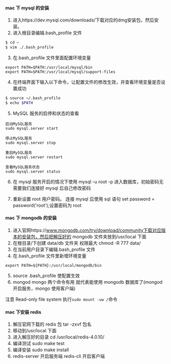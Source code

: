 #### mac 下 mysql 的安装

1. 进入https://dev.mysql.com/downloads/下载对应的dmg安装包，然后安装。
2. 进入根目录编辑.bash_profile 文件

```bash
$ cd ~
$ vim ./.bash_profile
```

3. 在.bash_profile 文件里面配置环境变量

```
export PATH=$PATH:/usr/local/mysql/bin
export PATH=$PATH:/usr/local/mysql/support-files
```

4. 在终端界面下输入以下命令，让配置文件的修改生效，并查看环境变量是否设置成功

```bash
$ source ~/.bash_profile
$ echo $PATH
```

5.  MySQL 服务的启停和状态的查看

```
启动MySQL服务
sudo mysql.server start

停止MySQL服务
sudo mysql.server stop

重启MySQL服务
sudo mysql.server restart

查看MySQL服务状态
sudo mysql.server status
```

6. 在 mysql 服务开启的情况下使用 mysql -u root -p 进入数据库，初始密码无需要我们连接好 mysql 后自己修改密码

7. 重新设置 root 用户密码。 连接 mysql 后使用 sql 语句 set password = password('root');设置密码为 root

#### mac 下 mongodb 的安装

1. 进入官网https://www.mongodb.com/try/download/community下载对应版本的安装包，然后把解压好的 mongodb 文件夹放到/usr/local 下面
2. 在根目录/下创建 data/db 文件夹 权限最大 chmod -R 777 data/
3. 在当前用户目录下编辑.bash_profile 文件
4. 在.bash_profile 文件里新增环境变量

```
export PATH=${PATH}:/usr/local/mongodb/bin
```

5. source .bash_profile 使配置生效
6. mongod mongo 两个命令有用 就代表能使用 mongodb 数据库了(mongod 开启服务，mongo 使用客户端)

注意 Read-only file system 执行`sudo mount -uw /`命令

#### mac 下安装 redis

1. 解压官网下载的 redis 包 tar -zxvf 包名
2. 移动到/usr/local 下面
3. 进入解压好的目录 cd /usr/local/redis-4.0.10/
4. 编译测试 sudo make test
5. 编译安装 sudo make install
6. redis-server 开启服务端 redis-cli 开启客户端
